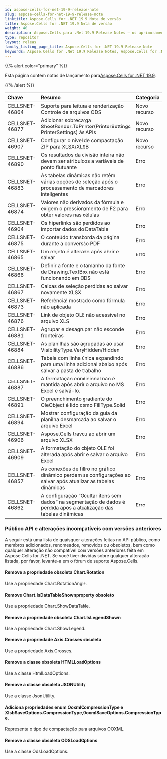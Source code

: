 ```yaml
---
id: aspose-cells-for-net-19-9-release-note
slug: aspose-cells-for-net-19-9-release-note
linktitle: Aspose.Cells for .NET 19.9 Nota de versão
title: Aspose.Cells for .NET 19.9 Nota de versão
weight: 40
description: Aspose.Cells para .Net 19.9 Release Notes – os aprimoramentos, novos recursos e correções mais recentes
type: repositor
layout: releas
family_listing_page_title: Aspose.Cells for .NET 19.9 Release Note
keywords: Aspose.Cells for .Net 19.9 Release Notes, Aspose.Cells for .Net 19.9 updates and fixe
---
```

{{% alert color="primary" %}} 

 Esta página contém notas de lançamento para[Aspose.Cells for .NET 19.9](https://www.nuget.org/packages/Aspose.Cells/19.9.0).

{{% /alert %}} 

|**Chave**|**Resumo**|**Categoria**|
| :- | :- | :- |
|CELLSNET-46864|Suporte para leitura e renderização Controle de arquivos ODS|Novo recurso|
|CELLSNET-46877|Adicionar sobrecarga SheetRender.ToPrinter(PrinterSettings PrinterSettings) às APIs|Novo recurso|
|CELLSNET-46907|Configurar o nível de compactação ZIP para XLSX/XLSB|Novo recurso|
|CELLSNET-46890|Os resultados da divisão inteira não devem ser atribuídos a variáveis de ponto flutuante|Erro|
|CELLSNET-46883|As tabelas dinâmicas não retêm várias opções de seleção após o processamento de marcadores inteligentes|Erro|
|CELLSNET-46874|Valores não derivados da fórmula e exigem o pressionamento de F2 para obter valores nas células|Erro|
|CELLSNET-46904|Os hiperlinks são perdidos ao importar dados do DataTable|Erro|
|CELLSNET-46875|O conteúdo transborda da página durante a conversão PDF|Erro|
|CELLSNET-46865|Um objeto é alterado após abrir e salvar|Erro|
|CELLSNET-46866|Definir a fonte e o tamanho da fonte de Drawing.TextBox não está funcionando em ODS|Erro|
|CELLSNET-46867|Caixas de seleção perdidas ao salvar novamente XLSX|Erro|
|CELLSNET-46873|Referência! mostrado como fórmula não aplicada|Erro|
|CELLSNET-46876|Link de objeto OLE não acessível no arquivo XLS|Erro|
|CELLSNET-46881|Agrupar e desagrupar não esconde fronteiras|Erro|
|CELLSNET-46884|As planilhas são agrupadas ao usar VisibilityType.VeryHidden/Hidden|Erro|
|CELLSNET-46886|Tabela com linha única expandindo para uma linha adicional abaixo após salvar a pasta de trabalho|Erro|
|CELLSNET-46887|A formatação condicional não é mantida após abrir o arquivo no MS Excel e salvá-lo.|Erro|
|CELLSNET-46891|O preenchimento gradiente do OleObject é lido como FillType.Solid|Erro|
|CELLSNET-46894|Mostrar configuração da guia da planilha desmarcada ao salvar o arquivo Excel|Erro|
|CELLSNET-46906|Aspose.Cells travou ao abrir um arquivo XLSX|Erro|
|CELLSNET-46909|A formatação do objeto OLE foi alterada após abrir e salvar o arquivo Excel|Erro|
|CELLSNET-46857|As conexões de filtro no gráfico dinâmico perdem as configurações ao salvar após atualizar as tabelas dinâmicas|Erro|
|CELLSNET-46862|A configuração “Ocultar itens sem dados” na segmentação de dados é perdida após a atualização das tabelas dinâmicas|Erro|
###  **Público API e alterações incompatíveis com versões anteriores**
A seguir está uma lista de quaisquer alterações feitas no API público, como membros adicionados, renomeados, removidos ou obsoletos, bem como qualquer alteração não compatível com versões anteriores feita em Aspose.Cells for .NET. Se você tiver dúvidas sobre qualquer alteração listada, por favor, levante-a em o fórum de suporte Aspose.Cells.
####  **Remove a propriedade obsoleta Chart.Rotation**
Use a propriedade Chart.RotationAngle.
####  **Remove Chart.IsDataTableShownproperty obsoleto**
Use a propriedade Chart.ShowDataTable.
####  **Remove a propriedade obsoleta Chart.IsLegendShown**
Use a propriedade Chart.ShowLegend.
####  **Remove a propriedade Axis.Crosses obsoleta**
Use a propriedade Axis.Crosses.
####  **Remove a classe obsoleta HTMLLoadOptions**
Use a classe HtmlLoadOptions.
####  **Remove a classe obsoleta JSONUtility**
Use a classe JsonUtility.
####  **Adiciona propriedades enum OoxmlCompressionType e XlsbSaveOptions.CompressionType,OoxmlSaveOptions.CompressionType.**
Representa o tipo de compactação para arquivos OOXML.
####  **Remove a classe obsoleta ODSLoadOptions**
Use a classe OdsLoadOptions.




